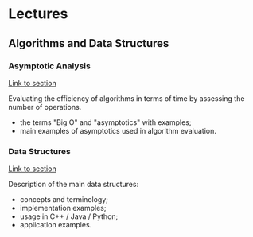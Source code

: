 # Lectures

## Algorithms and Data Structures

### Asymptotic Analysis

[Link to section](./complexity)

Evaluating the efficiency of algorithms in terms of time by assessing the number of operations.

- the terms "Big O" and "asymptotics" with examples;
- main examples of asymptotics used in algorithm evaluation.

### Data Structures

[Link to section](./data_structures)

Description of the main data structures:

- concepts and terminology;
- implementation examples;
- usage in C++ / Java / Python;
- application examples.
